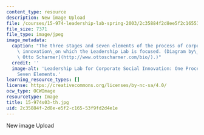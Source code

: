 ```yaml
---
content_type: resource
description: New image Upload
file: /courses/15-974-leadership-lab-spring-2003/2c35884f2d8ee5f2c16553f9fd2d4e1e_15-974s03-th.jpg
file_size: 7371
file_type: image/jpeg
image_metadata:
  caption: "The three stages and seven elements of the process of corporate social\
    \ innovation\_on which the Leadership Lab is focused. (Diagram by\_[Dr. Claus\
    \ Otto Scharmer](http://www.ottoscharmer.com/bio/).)"
  credit: ''
  image-alt: 'Leadership Lab for Corporate Social Innovation: One Process, Three Stages,
    Seven Elements.'
learning_resource_types: []
license: https://creativecommons.org/licenses/by-nc-sa/4.0/
ocw_type: OCWImage
resourcetype: Image
title: 15-974s03-th.jpg
uid: 2c35884f-2d8e-e5f2-c165-53f9fd2d4e1e
---
```

New image Upload
